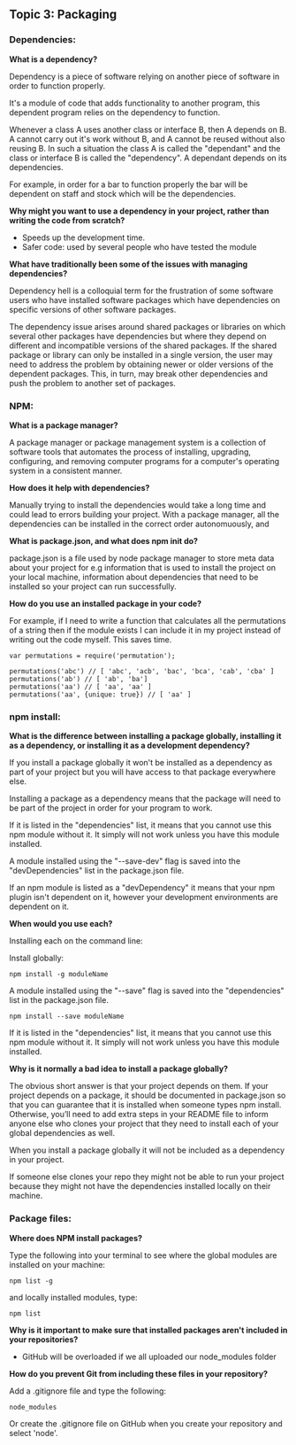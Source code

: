 ## Topic 3: Packaging

### Dependencies:

**What is a dependency?**

Dependency is a piece of software relying on another piece of software in order to function properly.

It's a module of code that adds functionality to another program, this dependent program relies on the dependency to function.

Whenever a class A uses another class or interface B, then A depends on B. A cannot carry out it's work without B, and A cannot be reused without also reusing B. In such a situation the class A is called the "dependant" and the class or interface B is called the "dependency". A dependant depends on its dependencies.

For example, in order for a bar to function properly the bar will be dependent on staff and stock which will be the dependencies.

**Why might you want to use a dependency in your project, rather than writing the code from scratch?**

- Speeds up the development time.
- Safer code: used by several people who have tested the module

**What have traditionally been some of the issues with managing dependencies?**

Dependency hell is a colloquial term for the frustration of some software users who have installed software packages which have dependencies on specific versions of other software packages.

The dependency issue arises around shared packages or libraries on which several other packages have dependencies but where they depend on different and incompatible versions of the shared packages. If the shared package or library can only be installed in a single version, the user may need to address the problem by obtaining newer or older versions of the dependent packages. This, in turn, may break other dependencies and push the problem to another set of packages.

### NPM:

**What is a package manager?**

A package manager or package management system is a collection of software tools that automates the process of installing, upgrading, configuring, and removing computer programs for a computer's operating system in a consistent manner.

**How does it help with dependencies?**

Manually trying to install the dependencies would take a long time and could lead to errors building your project. With a package manager, all the dependencies can be installed in the correct order autonomuously, and 


**What is package.json, and what does npm init do?**

package.json is a file used by node package manager to store meta data about your project for e.g information that is used to install the project on your local machine, information about dependencies that need to be installed so your project can run successfully.


**How do you use an installed package in your code?**

For example, if I need to write a function that calculates all the permutations of a string then if the module exists I can include it in my project instead of writing out the code myself. This saves time.


```
var permutations = require('permutation');

permutations('abc') // [ 'abc', 'acb', 'bac', 'bca', 'cab', 'cba' ]
permutations('ab') // [ 'ab', 'ba']
permutations('aa') // [ 'aa', 'aa' ]
permutations('aa', {unique: true}) // [ 'aa' ]
```

### npm install:

**What is the difference between installing a package globally, installing it as a dependency, or installing it as a development dependency?**

If you install a package globally it won't be installed as a dependency as part of your project but you will have access to that package everywhere else.

Installing a package as a dependency means that the package will need to be part of the project in order for your program to work.

If it is listed in the "dependencies" list, it means that you cannot use this npm module without it. It simply will not work unless you have this module installed.


A module installed using the "--save-dev" flag is saved into the "devDependencies" list in the package.json file.

If an npm module is listed as a "devDependency" it means that your npm plugin isn't dependent on it, however your development environments are dependent on it.

**When would you use each?**

Installing each on the command line:

Install globally:

```
npm install -g moduleName

```

A module installed using the "--save" flag is saved into the "dependencies" list in the package.json file.

```
npm install --save moduleName
```

If it is listed in the "dependencies" list, it means that you cannot use this npm module without it. It simply will not work unless you have this module installed.


**Why is it normally a bad idea to install a package globally?**

The obvious short answer is that your project depends on them. If your project depends on a package, it should be documented in package.json so that you can guarantee that it is installed when someone types npm install. Otherwise, you’ll need to add extra steps in your README file to inform anyone else who clones your project that they need to install each of your global dependencies as well.

When you install a package globally it will not be included as a dependency in your project.

If someone else clones your repo they might not be able to run your project because they might not have the dependencies installed locally on their machine.

### Package files:

**Where does NPM install packages?**

Type the following into your terminal to see where the global modules are installed on your machine:

```
npm list -g
```

and locally installed modules, type:

```
npm list
```

**Why is it important to make sure that installed packages aren't included in your repositories?**

- GitHub will be overloaded if we all uploaded our node_modules folder


**How do you prevent Git from including these files in your repository?**

Add a .gitignore file and type the following:

```
node_modules
```

Or create the .gitignore file on GitHub when you create your repository and select 'node'.
